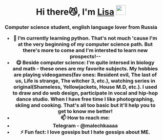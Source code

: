 <h1 align="center">Hi there😼, I'm <a href="https://daniilshat.ru/" target="_blank">Lisa</a> 
<img src="https://github.com/blackcater/blackcater/raw/main/images/Hi.gif" height="32"/></h1>
<h3 align="center">Computer science student, english language lover from Russia

- 🌱 I’m currently learning python. That's not much 'cause I'm at the very beginning of my computer science path. But there's more to come and I'm intersted to learn new prospects!--
- 😋 Beside computer science: I'm quite intersed in biology and math - these ones are my favorite subjects. My hobbies are playing videogames(fav ones: Resident evil, The last of us, Life is strange, The witcher 3, etc.), watching series in original(Shameless, Yellowjackets, House M.D, etc.). I used to draw and do web design, participate in vocal and hip-hop dance studio. When I have free time I like photographing, skiing and cooking. That's all too basic but it'll help you to get to know me better!
- 📫 How to reach me:
- Telegram - @malechkaaaa
- ⚡ Fun fact: I love gossips but I hate gossips about ME.
